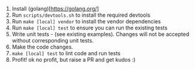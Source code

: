 1. Install (golang)[https://golang.org/]
1. Run  `scripts/devtools.sh` to install the required devtools
2. Run `make [local] vendor` to install the vendor dependencies
2. Run `make [local] test` to ensure you can run the existing tests
3. Write unit tests - (see existing examples). Changes will not be accepted without corresponding unit tests.
4. Make the code changes.
5. `make [local] test` to lint code and run tests
6. Profit! ok no profit, but raise a PR and get kudos :)
